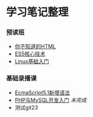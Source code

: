 # 学习笔记整理

### 预读班
* [你不知道的HTML](html.md)
* [ES5核心技术](es5-Core-Technology.md)
* [Linux基础入门](Linux-Basic-introduction.md)

### 基础录播课
* [EcmaScript5.1新增语法](EcmaScript-5.1-new-grammar.md)
* [PHP与MySQL开发入门](PHP-MySQL-Development-Getting.md) *未完成*
* 测试git23